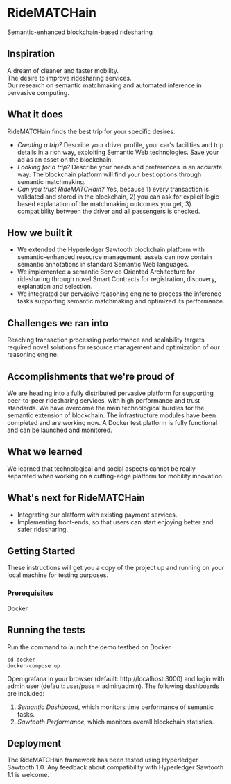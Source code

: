 # RideMATCHain
Semantic-enhanced blockchain-based ridesharing

## Inspiration
A dream of cleaner and faster mobility.<br/>
The desire to improve ridesharing services. 
<br/>Our research on semantic matchmaking and automated inference in pervasive computing.

## What it does
RideMATCHain finds the best trip for your specific desires. 
* _Creating a trip?_ Describe your driver profile, your car's facilities and trip details in a rich way, exploiting Semantic Web technologies. Save your ad as an asset on the blockchain.
* _Looking for a trip?_ Describe your needs and preferences in an accurate way. The blockchain platform will find your best options through semantic matchmaking.
* _Can you trust RideMATCHain?_ Yes, because 1) every transaction is validated and stored in the blockchain, 2) you can ask for explicit logic-based explanation of the matchmaking outcomes you get, 3) compatibility between the driver and all passengers is checked.

## How we built it
* We extended the Hyperledger Sawtooth blockchain platform with semantic-enhanced resource management: assets can now contain semantic annotations in standard Semantic Web languages.
* We implemented a semantic Service Oriented Architecture for ridesharing through novel Smart Contracts for registration, discovery, explanation and selection.
* We integrated our pervasive reasoning engine to process the inference tasks supporting semantic matchmaking and optimized its performance.

## Challenges we ran into
Reaching transaction processing performance and scalability targets required novel solutions for resource management and optimization of our reasoning engine.

## Accomplishments that we're proud of
We are heading into a fully distributed pervasive platform for supporting peer-to-peer ridesharing services, with high performance and trust standards.
We have overcome the main technological hurdles for the semantic extension of blockchain. The infrastructure modules have been completed and are working now. A Docker test platform is fully functional and can be launched and monitored.

## What we learned
We learned that technological and social aspects cannot be really separated when working on a cutting-edge platform for mobility innovation.

## What's next for RideMATCHain
* Integrating our platform with existing payment services.
* Implementing front-ends, so that users can start enjoying better and safer ridesharing.

## Getting Started
These instructions will get you a copy of the project up and running on your local machine for testing purposes.
### Prerequisites

Docker 

## Running the tests
Run the command to launch the demo testbed on Docker. 
```
cd docker 
docker-compose up
```
Open grafana in your browser (default: http://localhost:3000) and login with admin user (default: user/pass = admin/admin). The following dashboards are included:

1. _Semantic Dashboard_, which monitors time performance of semantic tasks.
2. _Sawtooth Performance_, which monitors overall blockchain statistics. 

## Deployment
The RideMATCHain framework has been tested using Hyperledger Sawtooth 1.0. Any feedback about compatibility with Hyperledger Sawtooth 1.1 is welcome. 
